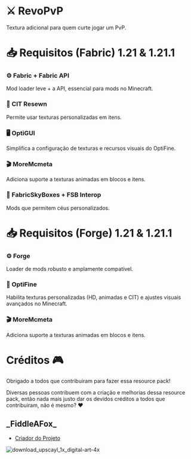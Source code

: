 # ⚔️ RevoPvP
Textura adicional para quem curte jogar um PvP.

# 📥 Requisitos (Fabric) 1.21 & 1.21.1
### ⚙️ Fabric + Fabric API
Mod loader leve + a API, essencial para mods no Minecraft.
### 🛫 CIT Resewn
Permite usar texturas personalizadas em itens.
### 🖥️ OptiGUI
Simplifica a configuração de texturas e recursos visuais do OptiFine.
### 🎬 MoreMcmeta
Adiciona suporte a texturas animadas em blocos e itens.
### 🌟 FabricSkyBoxes + FSB Interop
Mods que permitem céus personalizados.

# 📥 Requisitos (Forge) 1.21 & 1.21.1
### ⚙️ Forge
Loader de mods robusto e amplamente compatível.
### 🌈 OptiFine
Habilita texturas personalizadas (HD, animadas e CIT) e ajustes visuais avançados no Minecraft. 
### 🎬 MoreMcmeta
Adiciona suporte a texturas animadas em blocos e itens.

# Créditos 🎮
Obrigado a todos que contribuiram para fazer essa resource pack!

Diversas pessoas contribuem com a criação e melhorias dessa resource pack, então nada mais justo dar os devidos créditos a todos que contribuiram, não é mesmo? ♥

## \_FiddleAFox_
* [Criador do Projeto](https://steamcommunity.com/profiles/76561198186909126/)

![download_upscayl_1x_digital-art-4x](https://github.com/user-attachments/assets/57d95a94-db4d-473b-8e5d-60c9f74f7605)
